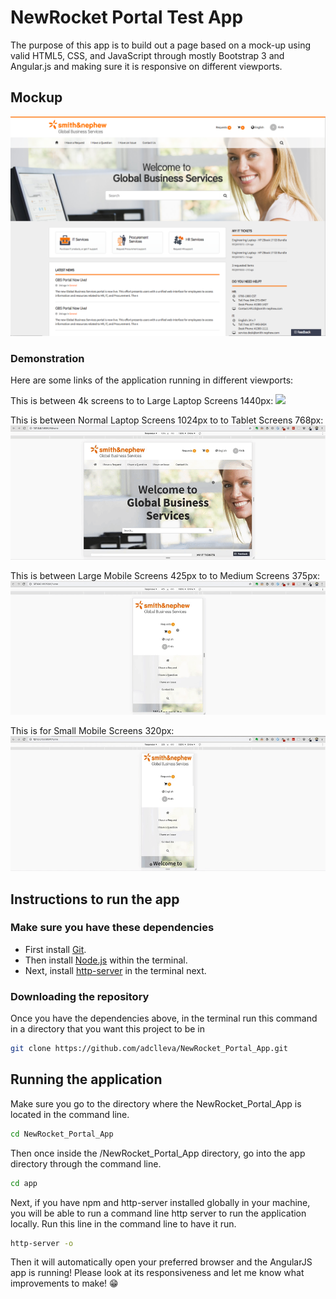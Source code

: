# NewRocket Portal Test App

The purpose of this app is to build out a page based on a mock-up using valid HTML5, CSS, and JavaScript through mostly
Bootstrap 3 and Angular.js and making sure it is responsive on different viewports.

## Mockup
![](mockup.png)

### Demonstration

Here are some links of the application running in different viewports:

This is between 4k screens to to Large Laptop Screens 1440px:
![](4k-screens-to-Large-Laptop.gif)

This is between Normal Laptop Screens 1024px to to Tablet Screens 768px:
![](Normal-Laptop-to-Tablet-Screens.gif)

This is between Large Mobile Screens 425px to to Medium Screens 375px:
![](Medium-Screens-Large-Mobile.gif)

This is for Small Mobile Screens 320px:
![](Small-Mobile-Screens.gif)

## Instructions to run the app

### Make sure you have these dependencies
- First install [Git](https://git-scm.com/download).
- Then install [Node.js](https://nodejs.org/en/download/current/) within the terminal.
- Next, install [http-server](https://www.npmjs.com/package/http-server) in the terminal next.

### Downloading the repository

Once you have the dependencies above, in the terminal run this command in a directory that you want this project to be in
``` bash
git clone https://github.com/adclleva/NewRocket_Portal_App.git
```

## Running the application

Make sure you go to the directory where the NewRocket_Portal_App is located in the command line.
``` bash
cd NewRocket_Portal_App
```

Then once inside the /NewRocket_Portal_App directory, go into the app directory through the command line.
``` bash
cd app
```

Next, if you have npm and http-server installed globally in your machine, you will be able to run a command line http server to run the application locally. Run this line in the command line to have it run.
``` bash
http-server -o
```

Then it will automatically open your preferred browser and the AngularJS app is running!
Please look at its responsiveness and let me know what improvements to make! :grin:



